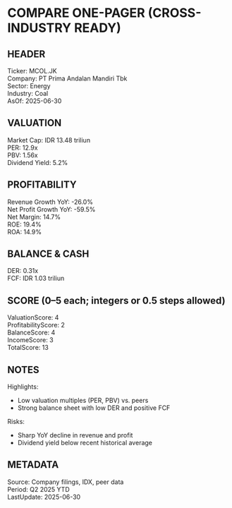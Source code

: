 # COMPARE ONE-PAGER (CROSS-INDUSTRY READY)

## HEADER
Ticker: MCOL.JK  
Company: PT Prima Andalan Mandiri Tbk  
Sector: Energy  
Industry: Coal  
AsOf: 2025-06-30

## VALUATION
Market Cap: IDR 13.48 triliun  
PER: 12.9x  
PBV: 1.56x  
Dividend Yield: 5.2%

## PROFITABILITY
Revenue Growth YoY: -26.0%  
Net Profit Growth YoY: -59.5%  
Net Margin: 14.7%  
ROE: 19.4%  
ROA: 14.9%

## BALANCE & CASH
DER: 0.31x  
FCF: IDR 1.03 triliun

## SCORE (0–5 each; integers or 0.5 steps allowed)
ValuationScore: 4  
ProfitabilityScore: 2  
BalanceScore: 4  
IncomeScore: 3  
TotalScore: 13

## NOTES
Highlights:
- Low valuation multiples (PER, PBV) vs. peers
- Strong balance sheet with low DER and positive FCF

Risks:
- Sharp YoY decline in revenue and profit
- Dividend yield below recent historical average

## METADATA
Source: Company filings, IDX, peer data  
Period: Q2 2025 YTD  
LastUpdate: 2025-06-30